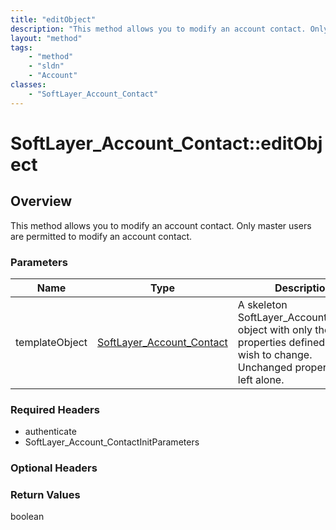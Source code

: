 ```yaml
---
title: "editObject"
description: "This method allows you to modify an account contact. Only master users are permitted to modify an account contact."
layout: "method"
tags:
    - "method"
    - "sldn"
    - "Account"
classes:
    - "SoftLayer_Account_Contact"
---
```

# SoftLayer_Account_Contact::editObject
## Overview 
This method allows you to modify an account contact. Only master users are permitted to modify an account contact. 

### Parameters 
|Name | Type | Description |
| --- | --- | --- |
|templateObject| <a href='/reference/datatypes/SoftLayer_Account_Contact'>SoftLayer_Account_Contact </a>| A skeleton SoftLayer_Account_Contact object with only the properties defined that you wish to change. Unchanged properties are left alone.|


### Required Headers
* authenticate
* SoftLayer_Account_ContactInitParameters

### Optional Headers

### Return Values
boolean


